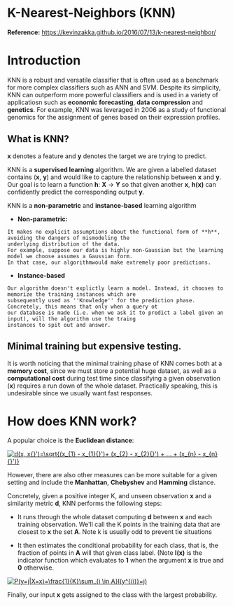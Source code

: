 # K-Nearest-Neighbors (KNN)

**Reference:** https://kevinzakka.github.io/2016/07/13/k-nearest-neighbor/

# Introduction

KNN is a robust and versatile classifier that is often used as a benchmark for more complex classifiers such as ANN and SVM.
Despite its simplicity, KNN can outperform more powerful classifiers and is used in a variety of applicatiosn such as **economic forecasting**,
**data compression** and **genetics**. For example, KNN was leveraged in 2006 as a study of functional genomics for the assignment of genes based
on their expression profiles.

## What is KNN?

**x** denotes a feature and **y** denotes the target we are trying to predict.

KNN is a **supervised learning** algorithm. We are given a labelled dataset contains (**x**, **y**) and would like to capture the relationship
between **x** and **y**. Our goal is to learn a function **h**: **X** -> **Y** so that given another **x**, **h(x)** can confidently
predict the corresponding output **y**.

KNN is a **non-parametric** and **instance-based** learning algorithm


* **Non-parametric:**
```
It makes no explicit assumptions about the functional form of **h**, avoiding the dangers of mismodeling the
underlying distribution of the data.
For example, suppose our data is highly non-Gaussian but the learning model we choose assumes a Gaussian form. 
In that case, our algorithmwould make extremely poor predictions.
```

* **Instance-based**

```
Our algorithm doesn't explictly learn a model. Instead, it chooses to memorize the training instances which are 
subsequently used as ''Knowledge'' for the prediction phase. Concretely, this means that only when a query ot 
our database is made (i.e. when we ask it to predict a label given an input), will the algorithm use the traing
instances to spit out and answer.
```

## Minimal training but expensive testing.

It is worth noticing that the minimal training phase of KNN comes both at a **memory cost**, since we must store a potential
huge dataset, as well as a **computational cost** during test time since classifying a given observation (**x**) requires a 
run down of the whole dataset. Practically speaking, this is undesirable since we usually want fast responses.


# How does KNN work?

A popular choice is the **Euclidean distance**:

<a href="https://www.codecogs.com/eqnedit.php?latex=d(x,&space;x{}')=\sqrt{(x_{1}&space;-&space;x_{1}{}')&space;&plus;&space;
(x_{2}&space;-&space;x_{2}{}')&space;&plus;&space;...&space;&plus;&space;(x_{n}&space;-&space;x_{n}{}')}" target="_blank">
<img src="https://latex.codecogs.com/gif.latex?d(x,&space;x{}')=\sqrt{(x_{1}&space;-&space;x_{1}{}')&space;&plus;&space;(x_{2}&space;-&space;x_{2}{}')&space;&plus;&space;...&space;&plus;&space;(x_{n}&space;-&space;x_{n}{}')}" title="d(x, x{}')=\sqrt{(x_{1} - x_{1}{}')+ (x_{2} - x_{2}{}') + ... + (x_{n} - x_{n}{}')}" /></a>

However, there are also other measures can be more suitable for a given setting and include the **Manhattan**, **Chebyshev** and 
**Hamming** distance.

Concretely, given a positive integer K, and unseen observation **x** and a similarity metric **d**, KNN performs the following steps:

* It runs through the whole dataset computing **d** between **x** and each training observation. We'll call the K points in the
training data that are closest to **x** the set **A**. Note k is usually odd to prevent tie situations

* It then estimates the conditional probability for each class, that is, the fraction of points in **A** will that given class label.
(Note **I(x)** is the indicator function which evaluates to **1** when the argument **x** is true and **0** otherwise.

<a href="https://www.codecogs.com/eqnedit.php?latex=P(y=j|X=x)=\frac{1}{K}\sum_{i&space;\in&space;A}I(y^{(i)}=j)" target="_blank"><img src="https://latex.codecogs.com/gif.latex?P(y=j|X=x)=\frac{1}{K}\sum_{i&space;\in&space;A}I(y^{(i)}=j)" title="P(y=j|X=x)=\frac{1}{K}\sum_{i \in A}I(y^{(i)}=j)" /></a>

Finally, our input **x** gets assigned to the class with the  largest probability.























